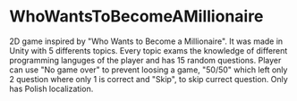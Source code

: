 # WhoWantsToBecomeAMillionaire
2D game inspired by "Who Wants to Become a Millionaire". 
It was made in Unity with 5 differents topics. Every topic exams the knowledge of different programming languges of the player and has 15 random questions. 
Player can use "No game over" to prevent loosing a game, "50/50" which left only 2 question where only 1 is correct and "Skip", to skip currect question.
Only has Polish localization.

